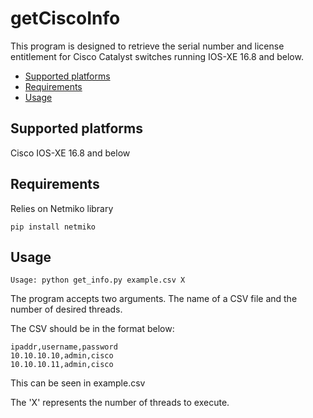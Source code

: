 # getCiscoInfo

This program is designed to retrieve the serial number
and license entitlement for Cisco Catalyst switches running
IOS-XE 16.8 and below.

  * [Supported platforms](#supported-platforms)
  * [Requirements](#requirements)
  * [Usage](#usage)

## Supported platforms
Cisco IOS-XE 16.8 and below

## Requirements
Relies on Netmiko library

```
pip install netmiko
```

## Usage
```
Usage: python get_info.py example.csv X
```
The program accepts two arguments. The name of a CSV file and the number of desired threads.
 
The CSV should be in the format below:

```
ipaddr,username,password
10.10.10.10,admin,cisco
10.10.10.11,admin,cisco
```

This can be seen in example.csv

The 'X' represents the number of threads to execute.
